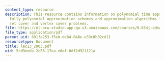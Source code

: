 ```yaml
---
content_type: resource
description: This resource contains information on polynomial time approximation scheme,
  fully polynomial approximation schemes and approximation algorithms for MAX-CUT,
  set cover and vertex cover problems.
file: https://ol-ocw-studio-app-qa.s3.amazonaws.com/courses/6-854j-advanced-algorithms-fall-2005/5cd3eeda2c5317eae0af0df2d921121a_lec13_2003.pdf
file_type: application/pdf
parent_uid: 801fa253-f5eb-de84-048e-e39c0b02cd11
resourcetype: Document
title: lec13_2003.pdf
uid: 5cd3eeda-2c53-17ea-e0af-0df2d921121a
---
```

